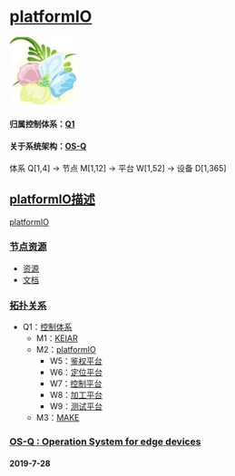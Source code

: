 ﻿# [platformIO](https://github.com/OS-Q/M2) 
[![sites](OS-Q/OS-Q.png)](http://www.OS-Q.com)
#### 归属控制体系：[Q1](https://github.com/OS-Q/Q1)
#### 关于系统架构：[OS-Q](https://github.com/OS-Q/OS-Q)
体系 Q[1,4] -> 节点 M[1,12] -> 平台 W[1,52] -> 设备 D[1,365]
## [platformIO描述](https://github.com/OS-Q/M2/wiki) 

[platformIO](https://github.com/OS-Q/M2)

### [节点资源](https://github.com/OS-Q/M2)

* [资源](src/)
* [文档](docs/)

### [拓扑关系](https://github.com/OS-Q/Q1)

* Q1：[控制体系](https://github.com/OS-Q/Q1)
	* M1：[KEIAR](https://github.com/OS-Q/M1)
	* M2：[platformIO](https://github.com/OS-Q/M2)
        * W5：[鉴权平台](https://github.com/OS-Q/W5)
        * W6：[定位平台](https://github.com/OS-Q/W6)
        * W7：[控制平台](https://github.com/OS-Q/W7)
        * W8：[加工平台](https://github.com/OS-Q/W8)
        * W9：[测试平台](https://github.com/OS-Q/W9)
	* M3：[MAKE](https://github.com/OS-Q/M3)

### [OS-Q : Operation System for edge devices](http://www.OS-Q.com/Edge/M2)
####  2019-7-28

